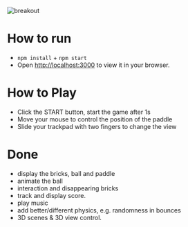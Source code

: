 ![breakout](https://s2.loli.net/2022/12/15/qwj21Z486PNdDrK.png)

# How to run
- `npm install` + `npm start`
- Open [http://localhost:3000](http://localhost:3000) to view it in your browser.

# How to Play
- Click the START button, start the game after 1s
- Move your mouse to control the position of the paddle
- Slide your trackpad with two fingers to change the view

# Done
- display the bricks, ball and paddle
- animate the ball
- interaction and disappearing bricks
- track and display score. 
- play music
- add better/different physics, e.g. randomness in bounces
- 3D scenes & 3D view control.
